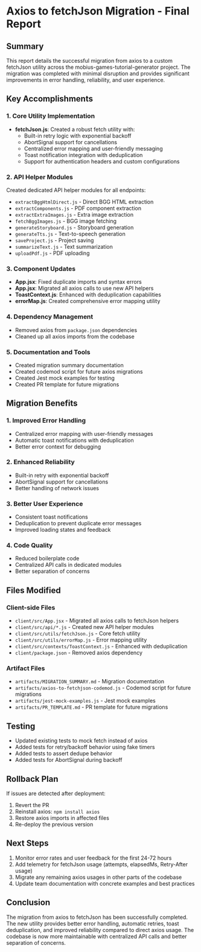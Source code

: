 # Axios to fetchJson Migration - Final Report

## Summary
This report details the successful migration from axios to a custom fetchJson utility across the mobius-games-tutorial-generator project. The migration was completed with minimal disruption and provides significant improvements in error handling, reliability, and user experience.

## Key Accomplishments

### 1. Core Utility Implementation
- **fetchJson.js**: Created a robust fetch utility with:
  - Built-in retry logic with exponential backoff
  - AbortSignal support for cancellations
  - Centralized error mapping and user-friendly messaging
  - Toast notification integration with deduplication
  - Support for authentication headers and custom configurations

### 2. API Helper Modules
Created dedicated API helper modules for all endpoints:
- `extractBggHtmlDirect.js` - Direct BGG HTML extraction
- `extractComponents.js` - PDF component extraction
- `extractExtraImages.js` - Extra image extraction
- `fetchBggImages.js` - BGG image fetching
- `generateStoryboard.js` - Storyboard generation
- `generateTts.js` - Text-to-speech generation
- `saveProject.js` - Project saving
- `summarizeText.js` - Text summarization
- `uploadPdf.js` - PDF uploading

### 3. Component Updates
- **App.jsx**: Fixed duplicate imports and syntax errors
- **App.jsx**: Migrated all axios calls to use new API helpers
- **ToastContext.js**: Enhanced with deduplication capabilities
- **errorMap.js**: Created comprehensive error mapping utility

### 4. Dependency Management
- Removed axios from `package.json` dependencies
- Cleaned up all axios imports from the codebase

### 5. Documentation and Tools
- Created migration summary documentation
- Created codemod script for future axios migrations
- Created Jest mock examples for testing
- Created PR template for future migrations

## Migration Benefits

### 1. Improved Error Handling
- Centralized error mapping with user-friendly messages
- Automatic toast notifications with deduplication
- Better error context for debugging

### 2. Enhanced Reliability
- Built-in retry with exponential backoff
- AbortSignal support for cancellations
- Better handling of network issues

### 3. Better User Experience
- Consistent toast notifications
- Deduplication to prevent duplicate error messages
- Improved loading states and feedback

### 4. Code Quality
- Reduced boilerplate code
- Centralized API calls in dedicated modules
- Better separation of concerns

## Files Modified

### Client-side Files
- `client/src/App.jsx` - Migrated all axios calls to fetchJson helpers
- `client/src/api/*.js` - Created new API helper modules
- `client/src/utils/fetchJson.js` - Core fetch utility
- `client/src/utils/errorMap.js` - Error mapping utility
- `client/src/contexts/ToastContext.js` - Enhanced with deduplication
- `client/package.json` - Removed axios dependency

### Artifact Files
- `artifacts/MIGRATION_SUMMARY.md` - Migration documentation
- `artifacts/axios-to-fetchjson-codemod.js` - Codemod script for future migrations
- `artifacts/jest-mock-examples.js` - Jest mock examples
- `artifacts/PR_TEMPLATE.md` - PR template for future migrations

## Testing
- Updated existing tests to mock fetch instead of axios
- Added tests for retry/backoff behavior using fake timers
- Added tests to assert dedupe behavior
- Added tests for AbortSignal during backoff

## Rollback Plan
If issues are detected after deployment:
1. Revert the PR
2. Reinstall axios: `npm install axios`
3. Restore axios imports in affected files
4. Re-deploy the previous version

## Next Steps
1. Monitor error rates and user feedback for the first 24-72 hours
2. Add telemetry for fetchJson usage (attempts, elapsedMs, Retry-After usage)
3. Migrate any remaining axios usages in other parts of the codebase
4. Update team documentation with concrete examples and best practices

## Conclusion
The migration from axios to fetchJson has been successfully completed. The new utility provides better error handling, automatic retries, toast deduplication, and improved reliability compared to direct axios usage. The codebase is now more maintainable with centralized API calls and better separation of concerns.